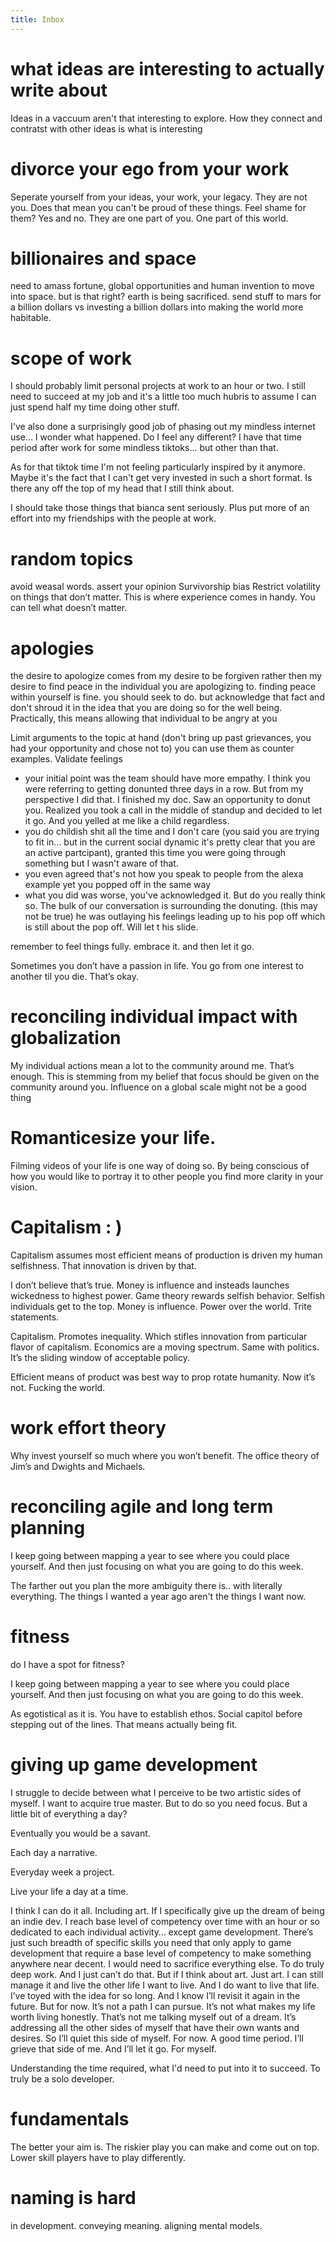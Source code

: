 ```yaml
---
title: Inbox
---
```


# what ideas are interesting to actually write about
Ideas in a vaccuum aren't that interesting to explore. How they connect and contratst with other ideas is what is interesting 

# divorce your ego from your work
Seperate yourself from your ideas, your work, your legacy. They are not you.
Does that mean you can't be proud of these things. Feel shame for them?
Yes and no. They are one part of you. One part of this world. 

# billionaires and space
need to amass fortune, global opportunities and human invention to move into space. but is that right? earth is being sacrificed. send stuff to mars for a billion dollars vs investing a billion dollars into making the world more habitable. 

# scope of work
I should probably limit personal projects at work to an hour or two. I still need to succeed at my job and it's a little too much hubris to assume I can just spend half my time doing other stuff. 

I've also done a surprisingly good job of phasing out my mindless internet use... I wonder what happened. Do I feel any different? I have that time period after work for some mindless tiktoks... but other than that. 

As for that tiktok time I'm not feeling particularly inspired by it anymore. Maybe it's the fact that I can't get very invested in such a short format. Is there any off the top of my head that I still think about. 

I should take those things that bianca sent seriously. Plus put more of an effort into my friendships with the people at work.

# random topics
avoid weasal words. assert your opinion
Survivorship bias
Restrict volatility on things that don’t matter. This is where experience comes in handy. You can tell what doesn’t matter.

# apologies
the desire to apologize comes from my desire to be forgiven rather then my desire to find peace in the individual you are apologizing to. 
finding peace within yourself is fine. you should seek to do. but acknowledge that fact and don't shroud it in the idea that you are doing so for the well being. 
Practically, this means allowing that individual to be angry at you 

Limit arguments to the topic at hand (don't bring up past grievances, you had your opportunity and chose not to)
  you can use them as counter examples. 
Validate feelings


- your initial point was the team should have more empathy. I think you were referring to getting donunted three days in a row. But from my perspective I did that. I finished my doc. Saw an opportunity to donut you. Realized you took a call in the middle of standup and decided to let it go. And you yelled at me like a child regardless. 
- you do childish shit all the time and I don't care (you said you are trying to fit in... but in the current social dynamic it's pretty clear that you are an active partcipant), granted this time you were going through something but I wasn't aware of that. 
- you even agreed that's not how you speak to people from the alexa example  yet you popped off in the same way
- what you did was worse, you've acknowledged it. But do you really think so. The bulk of our conversation is surrounding the donuting. (this may not be true) he was outlaying his feelings leading up to his pop off which is still about the pop off. Will let t his slide. 


remember to feel things fully. embrace it. and then let it go. 

Sometimes you don’t have a passion in life. You go from one interest to another til you die. That’s okay. 

# reconciling individual impact with globalization

My individual actions mean a lot to the community around me. That’s enough. 
This is stemming from my belief that focus should be given on the community around you. 
Influence on a global scale might not be a good thing


# Romanticesize your life. 

Filming videos of your life is one way of doing so. By being conscious of how you would like to portray it to other people you find more clarity in your vision.

# Capitalism : ) 
Capitalism assumes most efficient means of production is driven my human selfishness. That innovation is driven by that. 

I don’t believe that’s true. Money is influence and insteads launches wickedness to highest power. Game theory rewards selfish behavior. Selfish individuals get to the top.  Money is influence. Power over the world. Trite statements. 

Capitalism. Promotes inequality. Which stifles innovation from particular flavor of capitalism. Economics are a moving spectrum. Same with politics. It’s the sliding window of acceptable policy. 

Efficient means of product was best way to prop rotate humanity. Now it’s not. Fucking the world.

# work effort theory
Why invest yourself so much where you won’t benefit. The office theory of Jim’s and Dwights and Michaels.  

# reconciling agile and long term planning
I keep going between mapping a year to see where you could place yourself. And then just focusing on what you are going to do this week. 

The farther out you plan the more ambiguity there is.. with literally everything. The things I wanted a year ago aren't the things I want now. 


# fitness
do I have a spot for fitness? 

I keep going between mapping a year to see where you could place yourself. And then just focusing on what you are going to do this week. 

As egotistical as it is. You have to establish ethos. Social capitol before stepping out of the lines. That means actually being fit. 

# giving up game development
I struggle to decide between what I perceive to be two artistic sides of myself. I want to acquire true master. But to do so you need focus. But a little bit of everything a day?  

Eventually you would be a savant. 

Each day a narrative. 

Everyday week a project. 

Live your life a day at a time. 

I think I can do it all. Including art. If I specifically give up the dream of being an indie dev. I reach base level of competency over time with an hour or so dedicated to each individual activity… except game development. There’s just such breadth of specific skills you need that only apply to game development that require a base level of competency to make something anywhere near decent. I would need to sacrifice everything else. To do truly deep work. And I just can’t do that. But if I think about art. Just art. I can still manage it and live the other life I want to live. And I do want to live that life.  I’ve toyed with the idea for so long. And I know I’ll revisit it again in the future.   But for now. It’s not a path I can pursue. It’s not what makes my life worth living honestly. That’s not me talking myself out of a dream. It’s addressing all the other sides of myself that have their own wants and desires. So I’ll quiet this side of myself. For now. A good time period. I’ll grieve that side of me. And I’ll let it go. For myself. 

Understanding the time required, what I'd need to put into it to succeed. To truly be a solo developer.

# fundamentals
The better your aim is. The riskier play you can make and come out on top. Lower skill players have to play differently. 

# naming is hard

in development. conveying meaning. aligning mental models. 